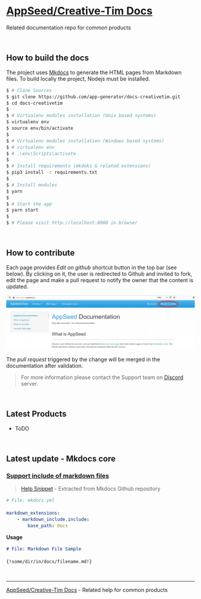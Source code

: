 # [AppSeed/Creative-Tim Docs](https://docs-creative-tim.appseed.us/)

Related documentation repo for common products

<br />

## How to build the docs

The project uses [Mkdocs](https://www.mkdocs.org/) to generate the HTML pages from Markdown files. To build locally the project, Nodejs must be installed.

```bash
$ # Clone Sources
$ git clone https://github.com/app-generator/docs-creativetim.git
$ cd docs-creativetim
$
$ # Virtualenv modules installation (Unix based systems)
$ virtualenv env
$ source env/bin/activate
$
$ # Virtualenv modules installation (Windows based systems)
$ # virtualenv env
$ # .\env\Scripts\activate
$
$ # Install requirements (mkdoks & related extensions)
$ pip3 install -r requirements.txt
$
$ # Install modules
$ yarn
$
$ # Start the app
$ yarn start
$
$ # Please visit http://localhost:8000 in browser
```

<br />

## How to contribute

Each page provides *Edit on github* shortcut button in the top bar (see below). By clicking on it, the user is redirected to Github and invited to fork, edit the page and make a pull request to notify the owner that the content is updated.

![AppSeed Docs - Edit on Github Option.](https://raw.githubusercontent.com/app-generator/docs-creativetim/master/static/docs-edit-page-option.jpg)

The *pull request* triggered by the change will be merged in the documentation after validation.

> For more information please contact the Support team on [Discord](https://discord.gg/fZC6hup) server.

<br />

## Latest Products

- ToDO

<br />

## Latest update - Mkdocs core

### [Support include of markdown files](https://github.com/mkdocs/mkdocs/issues/777)

> [Help Snippet](https://github.com/mkdocs/mkdocs/issues/777#issuecomment-308266201) - Extracted from Mkdocs Github repository

```yaml
# File: mkdocs.yml

markdown_extensions:
    - markdown_include.include:
        base_path: docs
```

**Usage**

```md
# File: Markdown File Sample

{!some/dir/in/docs/filename.md!}

```

<br />

---
[AppSeed/Creative-Tim Docs](https://docs-creativetim.appseed.us) - Related help for common products

